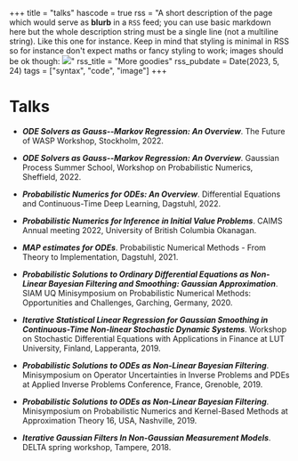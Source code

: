 +++
title = "talks"
hascode = true
rss = "A short description of the page which would serve as **blurb** in a `RSS` feed; you can use basic markdown here but the whole description string must be a single line (not a multiline string). Like this one for instance. Keep in mind that styling is minimal in RSS so for instance don't expect maths or fancy styling to work; images should be ok though: ![](https://upload.wikimedia.org/wikipedia/en/b/b0/Rick_and_Morty_characters.jpg)"
rss_title = "More goodies"
rss_pubdate = Date(2023, 5, 24)
tags = ["syntax", "code", "image"]
+++

# Talks 

* **_ODE Solvers as Gauss--Markov Regression: An Overview_**. The Future of WASP Workshop, Stockholm, 2022.

* **_ODE Solvers as Gauss--Markov Regression: An Overview_**. Gaussian Process Summer School, Workshop on Probabilistic Numerics, Sheffield, 2022.

* **_Probabilistic Numerics for ODEs: An Overview_**. Differential Equations and Continuous-Time Deep Learning, Dagstuhl, 2022.

* **_Probabilistic Numerics for Inference in Initial Value Problems_**. CAIMS Annual meeting 2022, University of British Columbia Okanagan.

* **_MAP estimates for ODEs_**. Probabilistic Numerical Methods - From Theory to Implementation, Dagstuhl, 2021. 

* **_Probabilistic Solutions to Ordinary Differential Equations as Non-Linear Bayesian Filtering and Smoothing: Gaussian Approximation_**. SIAM UQ Minisymposium on Probabilistic Numerical Methods: Opportunities and Challenges, Garching, Germany, 2020.

* **_Iterative Statistical Linear Regression for Gaussian Smoothing in Continuous-Time Non-linear Stochastic Dynamic Systems_**. Workshop on Stochastic Differential Equations with Applications in Finance at LUT University, Finland, Lapperanta, 2019. 

* **_Probabilistic Solutions to ODEs as Non-Linear Bayesian Filtering_**. Minisymposium on Operator Uncertainties in Inverse Problems and PDEs at Applied Inverse Problems Conference, France, Grenoble, 2019. 

* **_Probabilistic Solutions to ODEs as Non-Linear Bayesian Filtering_**. Minisymposium on Probabilistic Numerics and Kernel-Based Methods at Approximation Theory 16, USA, Nashville, 2019. 

* **_Iterative Gaussian Filters In Non-Gaussian Measurement Models_**. DELTA spring workshop, Tampere, 2018.